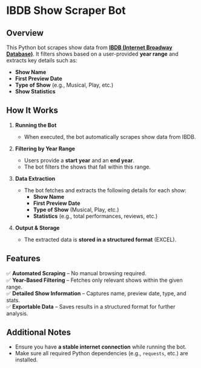 # IBDB Show Scraper Bot  

## Overview  
This Python bot scrapes show data from **[IBDB (Internet Broadway Database)](https://www.ibdb.com/shows)**. It filters shows based on a user-provided **year range** and extracts key details such as:  
- **Show Name**  
- **First Preview Date**  
- **Type of Show** (e.g., Musical, Play, etc.)  
- **Show Statistics**  

## How It Works  

1. **Running the Bot**  
   - When executed, the bot automatically scrapes show data from IBDB.  

2. **Filtering by Year Range**  
   - Users provide a **start year** and an **end year**.  
   - The bot filters the shows that fall within this range.  

3. **Data Extraction**  
   - The bot fetches and extracts the following details for each show:  
     - **Show Name**  
     - **First Preview Date**  
     - **Type of Show** (Musical, Play, etc.)  
     - **Statistics** (e.g., total performances, reviews, etc.)  

4. **Output & Storage**  
   - The extracted data is **stored in a structured format** (EXCEL).  

## Features  
✅ **Automated Scraping** – No manual browsing required.  
✅ **Year-Based Filtering** – Fetches only relevant shows within the given range.  
✅ **Detailed Show Information** – Captures name, preview date, type, and stats.  
✅ **Exportable Data** – Saves results in a structured format for further analysis.  

## Additional Notes  
- Ensure you have **a stable internet connection** while running the bot.  
- Make sure all required Python dependencies (e.g., `requests`, etc.) are installed.  
